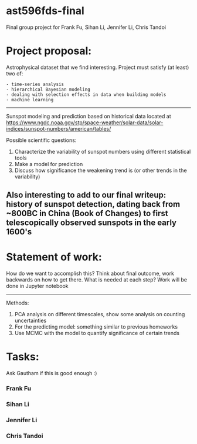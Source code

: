 # ast596fds-final
Final group project for Frank Fu, Sihan Li, Jennifer Li, Chris Tandoi

# Project proposal:
Astrophysical dataset that we find interesting. Project must satisfy (at least) two of:

	- time-series analysis
    - hierarchical Bayesian modeling
    - dealing with selection effects in data when building models
    - machine learning	

------------------------
Sunspot modeling and prediction based on historical data located at https://www.ngdc.noaa.gov/stp/space-weather/solar-data/solar-indices/sunspot-numbers/american/tables/

Possible scientific questions:
1) Characterize the variability of sunspot numbers using different statistical tools
2) Make a model for prediction
3) Discuss how significance the weakening trend is (or other trends in the variability)

## Also interesting to add to our final writeup: history of sunspot detection, dating back from ~800BC in China (Book of Changes) to first telescopically observed sunspots in the early 1600's

# Statement of work:
How do we want to accomplish this? Think about final outcome, work backwards on how to get there. What is needed at each step? Work will be done in Jupyter notebook

------------------------

Methods:
1) PCA analysis on different timescales, show some analysis on counting uncertainties
2) For the predicting model: something similar to previous homeworks
3) Use MCMC with the model to quantify significance of certain trends


# Tasks:
Ask Gautham if this is good enough :)

### Frank Fu

### Sihan Li

### Jennifer Li

### Chris Tandoi